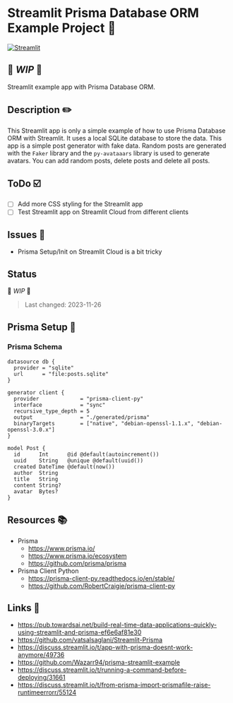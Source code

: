<!-- markdownlint-disable MD026 -->
# Streamlit Prisma Database ORM Example Project :gem:

[![Streamlit](https://img.shields.io/badge/Go%20To-Streamlit%20Cloud-red?logo=streamlit)](https://app-prisma-example-fogbht3q5abmltqhnw2cbh.streamlit.app/)

## :construction: *WIP* :construction:

Streamlit example app with Prisma Database ORM.

## Description :pencil2:

This Streamlit app is only a simple example of how to use Prisma Database ORM with Streamlit.
It uses a local SQLite database to store the data.
This app is a simple post generator with fake data.
Random posts are generated with the `Faker` library and the `py-avataaars` library is used to generate avatars.
You can add random posts, delete posts and delete all posts.

## ToDo :ballot_box_with_check:

- [ ] Add more CSS styling for the Streamlit app
- [ ] Test Streamlit app on Streamlit Cloud from different clients

## Issues :bug:

- Prisma Setup/Init on Streamlit Cloud is a bit tricky

## Status

:construction: *WIP* :construction:

> Last changed: 2023-11-26

## Prisma Setup :gem:

### Prisma Schema

```prisma
datasource db {
  provider = "sqlite"
  url      = "file:posts.sqlite"
}

generator client {
  provider             = "prisma-client-py"
  interface            = "sync"
  recursive_type_depth = 5
  output               = "./generated/prisma"
  binaryTargets        = ["native", "debian-openssl-1.1.x", "debian-openssl-3.0.x"]
}

model Post {
  id      Int      @id @default(autoincrement())
  uuid    String   @unique @default(uuid())
  created DateTime @default(now())
  author  String
  title   String
  content String?
  avatar  Bytes?
}
```

## Resources :books:

- Prisma
  - <https://www.prisma.io/>
  - <https://www.prisma.io/ecosystem>
  - <https://github.com/prisma/prisma>
- Prisma Client Python
  - <https://prisma-client-py.readthedocs.io/en/stable/>
  - <https://github.com/RobertCraigie/prisma-client-py>

## Links :link:

- <https://pub.towardsai.net/build-real-time-data-applications-quickly-using-streamlit-and-prisma-ef6e6af81e30>
- <https://github.com/vatsalsaglani/Streamlit-Prisma>
- <https://discuss.streamlit.io/t/app-with-prisma-doesnt-work-anymore/49736>
- <https://github.com/Wazarr94/prisma-streamlit-example>
- <https://discuss.streamlit.io/t/running-a-command-before-deploying/31661>
- <https://discuss.streamlit.io/t/from-prisma-import-prismafile-raise-runtimeerrorr/55124>
